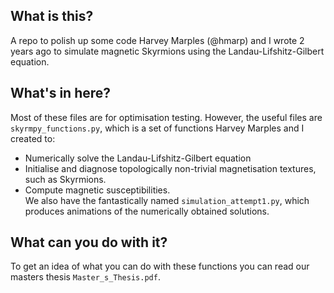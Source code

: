 ## What is this?
A repo to polish up some code Harvey Marples (@hmarp) and I wrote 2 years ago to simulate magnetic Skyrmions using the Landau-Lifshitz-Gilbert equation.
## What's in here?
Most of these files are for optimisation testing. However, the useful files are
`skyrmpy_functions.py`, which is a set of functions Harvey Marples and I created to:
* Numerically solve the Landau-Lifshitz-Gilbert equation
* Initialise and diagnose topologically non-trivial magnetisation textures, such as Skyrmions.
* Compute magnetic susceptibilities. <br>
We also have the fantastically named `simulation_attempt1.py`, which produces animations of the numerically obtained solutions.
## What can you do with it?
To get an idea of what you can do with these functions you can read our masters thesis
`Master_s_Thesis.pdf`.


